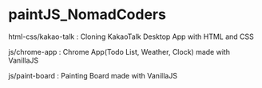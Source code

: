 # paintJS_NomadCoders

html-css/kakao-talk
: Cloning KakaoTalk Desktop App with HTML and CSS

js/chrome-app
: Chrome App(Todo List, Weather, Clock) made with VanillaJS

js/paint-board
: Painting Board made with VanillaJS
